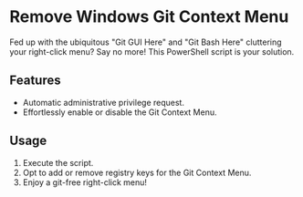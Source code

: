 # Remove Windows Git Context Menu

Fed up with the ubiquitous "Git GUI Here" and "Git Bash Here" cluttering your right-click menu? Say no more! This PowerShell script is your solution.

## Features

* Automatic administrative privilege request.
* Effortlessly enable or disable the Git Context Menu.

## Usage

1. Execute the script.
2. Opt to add or remove registry keys for the Git Context Menu.
3. Enjoy a git-free right-click menu!
